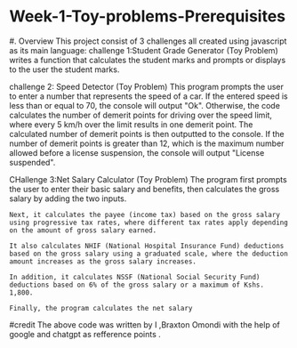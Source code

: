 # Week-1-Toy-problems-Prerequisites
#. Overview
This project consist of 3 challenges all created using javascript as its main language:
challenge 1:Student Grade Generator (Toy Problem)
   writes a function that calculates the student marks and prompts or displays to the user the student marks.

challenge 2: Speed Detector (Toy Problem)
    This program  prompts the user to enter a number that represents the speed of a car. If the entered speed is less than or equal to 70, the console will output "Ok". Otherwise, the code calculates the number of demerit points for driving over the speed limit, where every 5 km/h over the limit results in one demerit point. The calculated number of demerit points is then outputted to the console. If the number of demerit points is greater than 12, which is the maximum number allowed before a license suspension, the console will output "License suspended".

CHallenge 3:Net Salary Calculator (Toy Problem)
    The program first prompts the user to enter their basic salary and benefits, then calculates the gross salary by adding the two inputs.

    Next, it calculates the payee (income tax) based on the gross salary using progressive tax rates, where different tax rates apply depending on the amount of gross salary earned.

    It also calculates NHIF (National Hospital Insurance Fund) deductions based on the gross salary using a graduated scale, where the deduction amount increases as the gross salary increases.

    In addition, it calculates NSSF (National Social Security Fund) deductions based on 6% of the gross salary or a maximum of Kshs. 1,800.

    Finally, the program calculates the net salary



#credit
The above code was written by I ,Braxton Omondi with the help of google and chatgpt as refference points .
